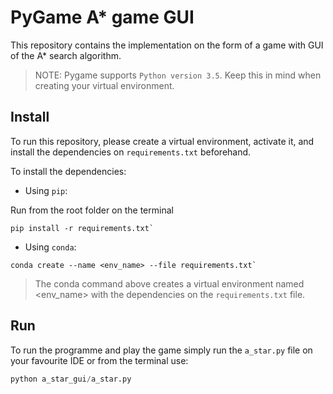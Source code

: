 # PyGame A* game GUI
This repository contains the implementation on the form of a game with GUI of the A* search algorithm.
> NOTE: Pygame supports `Python version 3.5`. Keep this in mind when creating your virtual environment.

## Install 
To run this repository, please create a virtual environment, activate it, and install the dependencies on `requirements.txt` beforehand.

To install the dependencies:
* Using `pip`:

Run from the root folder on the terminal
```shell
pip install -r requirements.txt`
```
* Using `conda`:
```shell
conda create --name <env_name> --file requirements.txt`
```
> The conda command above creates a virtual environment named <env_name> with the dependencies on the `requirements.txt` file.

## Run
To run the programme and play the game simply run the `a_star.py` file on your favourite IDE or from the terminal use:
```python
python a_star_gui/a_star.py
```
